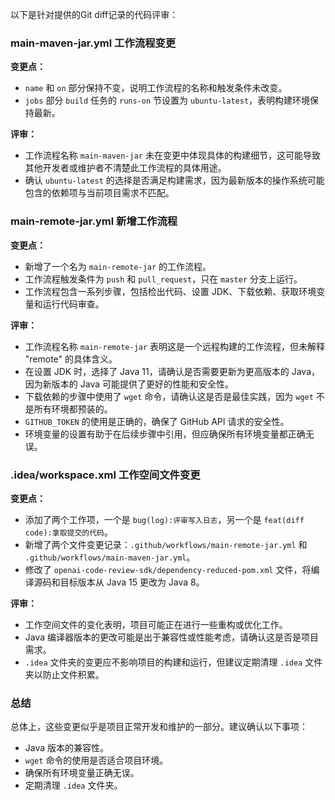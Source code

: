 以下是针对提供的Git diff记录的代码评审：

### main-maven-jar.yml 工作流程变更

**变更点：**
- `name` 和 `on` 部分保持不变，说明工作流程的名称和触发条件未改变。
- `jobs` 部分 `build` 任务的 `runs-on` 节设置为 `ubuntu-latest`，表明构建环境保持最新。

**评审：**
- 工作流程名称 `main-maven-jar` 未在变更中体现具体的构建细节，这可能导致其他开发者或维护者不清楚此工作流程的具体用途。
- 确认 `ubuntu-latest` 的选择是否满足构建需求，因为最新版本的操作系统可能包含的依赖项与当前项目需求不匹配。

### main-remote-jar.yml 新增工作流程

**变更点：**
- 新增了一个名为 `main-remote-jar` 的工作流程。
- 工作流程触发条件为 `push` 和 `pull_request`，只在 `master` 分支上运行。
- 工作流程包含一系列步骤，包括检出代码、设置 JDK、下载依赖、获取环境变量和运行代码审查。

**评审：**
- 工作流程名称 `main-remote-jar` 表明这是一个远程构建的工作流程，但未解释 "remote" 的具体含义。
- 在设置 JDK 时，选择了 Java 11，请确认是否需要更新为更高版本的 Java，因为新版本的 Java 可能提供了更好的性能和安全性。
- 下载依赖的步骤中使用了 `wget` 命令，请确认这是否是最佳实践，因为 `wget` 不是所有环境都预装的。
- `GITHUB_TOKEN` 的使用是正确的，确保了 GitHub API 请求的安全性。
- 环境变量的设置有助于在后续步骤中引用，但应确保所有环境变量都正确无误。

### .idea/workspace.xml 工作空间文件变更

**变更点：**
- 添加了两个工作项，一个是 `bug(log):评审写入日志`，另一个是 `feat(diff code):拿取提交的代码`。
- 新增了两个文件变更记录：`.github/workflows/main-remote-jar.yml` 和 `.github/workflows/main-maven-jar.yml`。
- 修改了 `openai-code-review-sdk/dependency-reduced-pom.xml` 文件，将编译源码和目标版本从 Java 15 更改为 Java 8。

**评审：**
- 工作空间文件的变化表明，项目可能正在进行一些重构或优化工作。
- Java 编译器版本的更改可能是出于兼容性或性能考虑，请确认这是否是项目需求。
- `.idea` 文件夹的变更应不影响项目的构建和运行，但建议定期清理 `.idea` 文件夹以防止文件积累。

### 总结

总体上，这些变更似乎是项目正常开发和维护的一部分。建议确认以下事项：
- Java 版本的兼容性。
- `wget` 命令的使用是否适合项目环境。
- 确保所有环境变量正确无误。
- 定期清理 `.idea` 文件夹。